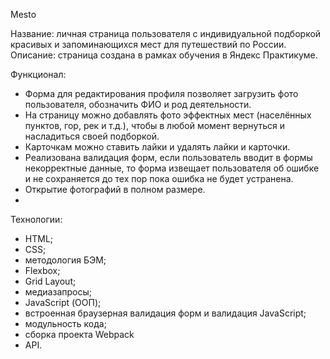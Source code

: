 Mesto

Название: личная страница пользователя с индивидуальной подборкой красивых и запоминающихся мест для путешествий по России.
Описание: страница создана в рамках обучения в Яндекс Практикуме. 

Функционал: 
- Форма для редактирования профиля позволяет загрузить фото пользователя, обозначить ФИО и род деятельности. 
- На страницу можно добавлять фото эффектных мест (населённых пунктов, гор, рек и т.д.), чтобы в любой момент вернуться и насладиться своей подборкой. 
- Карточкам можно ставить лайки и удалять лайки и карточки. 
- Реализована валидация форм, если пользователь вводит в формы некорректные данные, то форма извещает пользователя об ошибке и не сохраняется до тех пор пока ошибка не будет устранена.
- Открытие фотографий в полном размере.
- 
Технологии:
- HTML;
- CSS;
- методология БЭМ;
- Flexbox;
- Grid Layout;
- медиазапросы;
- JavaScript (ООП);
- встроенная браузерная валидация форм и валидация JavaScript;
- модульность кода;
- сборка проекта Webpack
- API.
